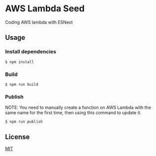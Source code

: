 # AWS Lambda Seed

Coding AWS lambda with ESNext

## Usage

### Install dependencies

```
$ npm install
```

### Build

```
$ npm run build
```

### Publish

NOTE: You need to manually create a function on AWS Lambda with the same name for the first time, then using this command to update it.

```
$ npm run publish
```

## License

[MIT](https://github.com/Amabel/aws-lambda-seed/blob/master/LICENSE)
